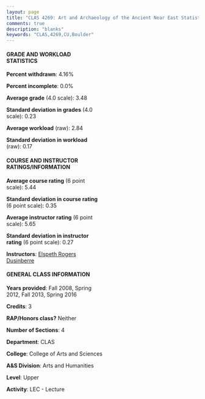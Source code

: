 ```yaml
---
layout: page
title: "CLAS 4269: Art and Archaeology of the Ancient Near East Statistics"
comments: true
description: "blanks"
keywords: "CLAS,4269,CU,Boulder"
---
```

<head>
<script src="https://ajax.googleapis.com/ajax/libs/jquery/2.1.3/jquery.min.js"></script>
<script src="https://dl.dropboxusercontent.com/s/pc42nxpaw1ea4o9/highcharts.js?dl=0"></script>
<!-- <script src="../assets/js/highcharts.js"></script> -->
<style type="text/css">@font-face {
	font-family: "Bebas Neue";
	src: url(https://www.filehosting.org/file/details/544349/BebasNeue Regular.otf) format("opentype");
	}
	h1.Bebas { 
		font-family: "Bebas Neue", Verdana, Tahoma;
	}
</style>
</head>
<body>
	<div id="container" style="float: right; width: 45%; height: 88%; margin-left: 2.5%; margin-right: 2.5%;"></div>
	<script language="JavaScript">
		$(document).ready(function() {
		var chart = {type: 'column'};
		var title = {text: 'Grade Distribution'};
		var xAxis = {categories: ['A','B','C','D','F'],crosshair: true};
		var yAxis = {min: 0,title: {text: 'Percentage'}};
		var tooltip = {headerFormat: '<center><b><span style="font-size:20px">{point.key}</span></b></center>',
		               pointFormat: '<td style="padding:0"><b>{point.y:.1f}%</b></td>',
		               footerFormat: '</table>',shared: true,useHTML: true};
		var plotOptions = {column: {pointPadding: 0.0,borderWidth: 0}};  
		var credits = {enabled: false};var series= [{name: 'Percent',data: [71.13,20.09,3.82,2.68,2.28,]}];
		var json = {};
		json.chart = chart;
		json.title = title;
		json.tooltip = tooltip;
		json.xAxis = xAxis;
		json.yAxis = yAxis;  
		json.series = series;
		json.plotOptions = plotOptions;  
		json.credits = credits;
		$('#container').highcharts(json);
	});
	</script>
</body>
			   
#### GRADE AND WORKLOAD STATISTICS

**Percent withdrawn**: 4.16%

**Percent incomplete**: 0.0%

**Average grade** (4.0 scale): 3.48

**Standard deviation in grades** (4.0 scale): 0.23

**Average workload** (raw): 2.84

**Standard deviation in workload** (raw): 0.17

#### COURSE AND INSTRUCTOR RATINGS/INFORMATION

**Average course rating** (6 point scale): 5.44

**Standard deviation in course rating** (6 point scale): 0.35

**Average instructor rating** (6 point scale): 5.65

**Standard deviation in instructor rating** (6 point scale): 0.27

**Instructors**: <a href='../../instructors/Elspeth_Rogers_Dusinberre'>Elspeth Rogers Dusinberre</a>

#### GENERAL CLASS INFORMATION

**Years provided**: Fall 2008, Spring 2012, Fall 2013, Spring 2016

**Credits**: 3

**RAP/Honors class?** Neither

**Number of Sections**: 4

**Department**: CLAS

**College**: College of Arts and Sciences

**A&S Division**: Arts and Humanities

**Level**: Upper

**Activity**: LEC - Lecture
